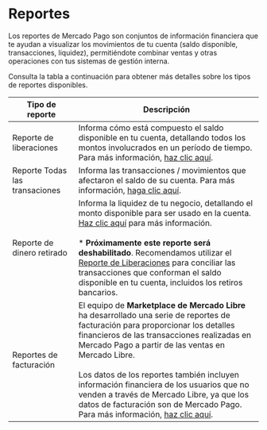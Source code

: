 # Reportes

Los reportes de Mercado Pago son conjuntos de información financiera que te ayudan a visualizar los movimientos de tu cuenta (saldo disponible, transacciones, liquidez), permitiéndote combinar ventas y otras operaciones con tus sistemas de gestión interna.

Consulta la tabla a continuación para obtener más detalles sobre los tipos de reportes disponibles.

| Tipo de reporte | Descripción |
|---|---|
| Reporte de liberaciones| Informa cómo está compuesto el saldo disponible en tu cuenta, detallando todos los montos involucrados en un período de tiempo. Para más información, [haz clic aquí](https://www.mercadopago.com.br/developers/es/guides/manage-account/reports/released-money/introduction).|
| Reporte Todas las transaciones| Informa las transacciones / movimientos que afectaron el saldo de su cuenta. Para más información, [haga clic aquí](https://www.mercadopago.com.br/developers/es/guides/manage-account/reports/account-money/introduction).|
| Reporte de dinero retirado| Informa la liquidez de tu negocio, detallando el monto disponible para ser usado en la cuenta. [Haz clic aquí](https://www.mercadopago.com.br/developers/es/guides/manage-account/reports/available-money/introduction) para más información. <br><br>* **Próximamente este reporte será deshabilitado**. Recomendamos utilizar el [Reporte de Liberaciones](https://dev.mercadopago.com.br:8443/developers/es/guides/manage-account/reports/released-money/introduction) para conciliar las transacciones que conforman el saldo disponible en tu cuenta, incluidos los retiros bancarios.|
| Reportes de facturación| El equipo de **Marketplace de Mercado Libre** ha desarrollado una serie de reportes de facturación para proporcionar los detalles financieros de las transacciones realizadas en Mercado Pago a partir de las ventas en Mercado Libre. <br><br>Los datos de los reportes también incluyen información financiera de los usuarios que no venden a través de Mercado Libre, ya que los datos de facturación son de Mercado Pago. Para más información, [haz clic aquí](https://developers.mercadolibre.com.ar/es_ar/reportes-de-facturacion).|